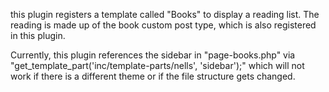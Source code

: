 this plugin registers a template called "Books" to display a reading list. The reading is made up of the book custom post type, which is also registered in this plugin. 

Currently, this plugin references the sidebar in "page-books.php" via "get_template_part('inc/template-parts/nells', 'sidebar');" which will not work if there is a different theme or if the file structure gets changed.